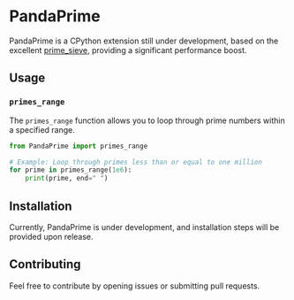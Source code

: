 # PandaPrime

PandaPrime is a CPython extension still under development, based on the excellent [prime_sieve](https://github.com/kimwalisch/primesieve), providing a significant performance boost.

## Usage

### `primes_range`

The `primes_range` function allows you to loop through prime numbers within a specified range.

```python
from PandaPrime import primes_range

# Example: Loop through primes less than or equal to one million
for prime in primes_range(1e6):
    print(prime, end=" ")
```
## Installation
Currently, PandaPrime is under development, and installation steps will be provided upon release.

## Contributing
Feel free to contribute by opening issues or submitting pull requests.